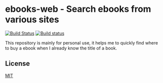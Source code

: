 # ebooks-web - Search ebooks from various sites
[![Build Status](https://travis-ci.org/Frederick-S/ebooks-web.svg?branch=master)](https://travis-ci.org/Frederick-S/ebooks-web) [![Build status](https://ci.appveyor.com/api/projects/status/b6m1v2uta4i0c93s/branch/master?svg=true)](https://ci.appveyor.com/project/Frederick-S/ebooks-web/branch/master)

This repository is mainly for personal use, it helps me to quickly find where to buy a ebook when I already know the title of a book.

## License
[MIT](LICENSE)
